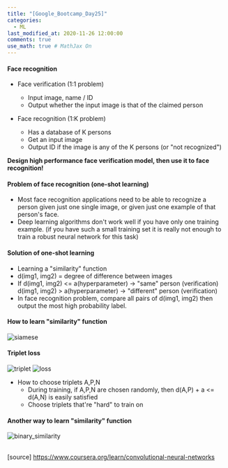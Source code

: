 ```yaml
---
title: "[Google_Bootcamp_Day25]"
categories: 
  - ML
last_modified_at: 2020-11-26 12:00:00
comments: true
use_math: true # MathJax On
---
```


#### Face recognition

- Face verification (1:1 problem)
  - Input image, name / ID 
  - Output whether the input image is that of the claimed person

- Face recognition (1:K problem)
  - Has a database of K persons
  - Get an input image
  - Output ID if the image is any of the K persons (or "not recognized")

**Design high performance face verification model, then use it to face recognition!** 

#### Problem of face recognition (one-shot learning)

- Most face recognition applications need to be able to recognize a person given just one single image, or given just one example of that person's face.
- Deep learning algorithms don't work well if you have only one training example. (if you have such a small training set it is really not enough to train a robust neural network for this task)

#### Solution of one-shot learning

- Learning a "similarity" function
- d(img1, img2) = degree of difference between images
- If d(img1, img2) <= a(hyperparameter) -> "same" person (verification) <br>
d(img1, img2) > a(hyperparameter) -> "different" person (verification)
- In face recognition problem, compare all pairs of d(img1, img2) then output the most high probability label.

#### How to learn "similarity" function

![siamese](https://user-images.githubusercontent.com/62474292/100521362-94958c80-31e6-11eb-8db6-d444445d234c.png)

#### Triplet loss
![triplet](https://user-images.githubusercontent.com/62474292/100521942-7467cc80-31ea-11eb-8fb9-a8f1ab07f605.png)
![loss](https://user-images.githubusercontent.com/62474292/100521943-77fb5380-31ea-11eb-8276-6b874379235b.png)

- How to choose triplets A,P,N
  - During training, if A,P,N are chosen randomly, then d(A,P) + a <= d(A,N) is easily satisfied
  - Choose triplets that're "hard" to train on 

#### Another way to learn "similarity" function
![binary_similarity](https://user-images.githubusercontent.com/62474292/100522175-35d31180-31ec-11eb-95a6-be4b4faa6db6.png) <br><br>

[source] https://www.coursera.org/learn/convolutional-neural-networks





